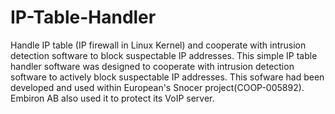 # IP-Table-Handler
Handle IP table (IP firewall in Linux Kernel) and cooperate with intrusion detection software to block suspectable IP addresses.
This simple IP table handler software was designed to cooperate with intrusion detection software to actively block suspectable IP addresses. 
This sofware had been developed and used within European's Snocer project(COOP-005892). Embiron AB also used it to protect its VoIP server.  
